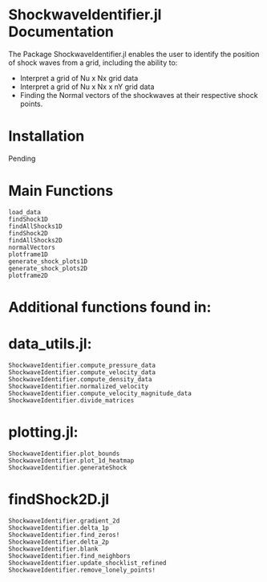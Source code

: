 # ShockwaveIdentifier.jl Documentation

The Package ShockwaveIdentifier.jl enables the user to identify the position of shock waves from a grid, including the ability to: 

- Interpret a grid of Nu x Nx grid data
- Interpret a grid of Nu x Nx x nY grid data
- Finding the Normal vectors of the shockwaves at their respective shock points.

# Installation
Pending

# Main Functions 
```@docs
load_data
findShock1D
findAllShocks1D
findShock2D
findAllShocks2D
normalVectors
plotframe1D
generate_shock_plots1D
generate_shock_plots2D
plotframe2D
```

# Additional functions found in:
# data_utils.jl:
```@docs
ShockwaveIdentifier.compute_pressure_data
ShockwaveIdentifier.compute_velocity_data
ShockwaveIdentifier.compute_density_data
ShockwaveIdentifier.normalized_velocity
ShockwaveIdentifier.compute_velocity_magnitude_data
ShockwaveIdentifier.divide_matrices
```

# plotting.jl:
```@docs
ShockwaveIdentifier.plot_bounds
ShockwaveIdentifier.plot_1d_heatmap
ShockwaveIdentifier.generateShock
```

# findShock2D.jl
```@docs
ShockwaveIdentifier.gradient_2d
ShockwaveIdentifier.delta_1p
ShockwaveIdentifier.find_zeros!
ShockwaveIdentifier.delta_2p
ShockwaveIdentifier.blank
ShockwaveIdentifier.find_neighbors
ShockwaveIdentifier.update_shocklist_refined
ShockwaveIdentifier.remove_lonely_points!

```